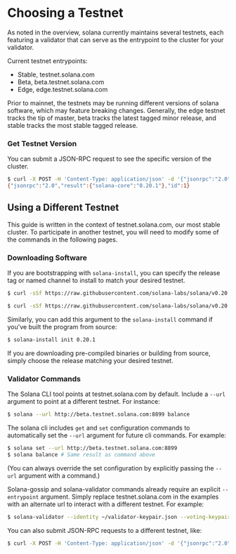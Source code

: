 # Choosing a Testnet

As noted in the overview, solana currently maintains several testnets, each featuring a validator that can serve as the entrypoint to the cluster for your validator.

Current testnet entrypoints:

* Stable, testnet.solana.com
* Beta, beta.testnet.solana.com
* Edge, edge.testnet.solana.com

Prior to mainnet, the testnets may be running different versions of solana software, which may feature breaking changes. Generally, the edge testnet tracks the tip of master, beta tracks the latest tagged minor release, and stable tracks the most stable tagged release.

### Get Testnet Version

You can submit a JSON-RPC request to see the specific version of the cluster.

```bash
$ curl -X POST -H 'Content-Type: application/json' -d '{"jsonrpc":"2.0","id":1, "method":"getVersion"}' edge.testnet.solana.com:8899
{"jsonrpc":"2.0","result":{"solana-core":"0.20.1"},"id":1}
```

## Using a Different Testnet

This guide is written in the context of testnet.solana.com, our most stable cluster. To participate in another testnet, you will need to modify some of the commands in the following pages.

### Downloading Software

If you are bootstrapping with `solana-install`, you can specify the release tag or named channel to install to match your desired testnet.

```bash
$ curl -sSf https://raw.githubusercontent.com/solana-labs/solana/v0.20.1/install/solana-install-init.sh | sh -s - 0.20.1
```

```bash
$ curl -sSf https://raw.githubusercontent.com/solana-labs/solana/v0.20.1/install/solana-install-init.sh | sh -s - beta
```

Similarly, you can add this argument to the `solana-install` command if you've built the program from source:

```bash
$ solana-install init 0.20.1
```

If you are downloading pre-compiled binaries or building from source, simply choose the release matching your desired testnet.

### Validator Commands

The Solana CLI tool points at testnet.solana.com by default. Include a `--url` argument to point at a different testnet. For instance:

```bash
$ solana --url http://beta.testnet.solana.com:8899 balance
```

The solana cli includes `get` and `set` configuration commands to automatically set the `--url` argument for future cli commands. For example:

```bash
$ solana set --url http://beta.testnet.solana.com:8899
$ solana balance # Same result as command above
```

\(You can always override the set configuration by explicitly passing the `--url` argument with a command.\)

Solana-gossip and solana-validator commands already require an explicit `--entrypoint` argument. Simply replace testnet.solana.com in the examples with an alternate url to interact with a different testnet. For example:

```bash
$ solana-validator --identity ~/validator-keypair.json --voting-keypair ~/validator-vote-keypair.json --ledger ~/validator-config --rpc-port 8899 beta.testnet.solana.com
```

You can also submit JSON-RPC requests to a different testnet, like:

```bash
$ curl -X POST -H 'Content-Type: application/json' -d '{"jsonrpc":"2.0","id":1, "method":"getTransactionCount"}' http://beta.testnet.solana.com:8899
```

